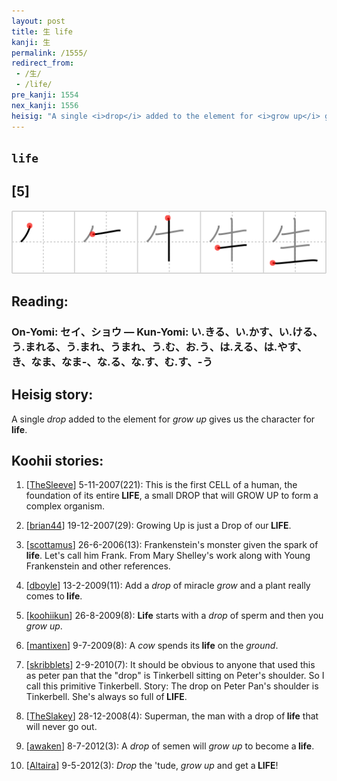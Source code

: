 ```yaml
---
layout: post
title: 生 life
kanji: 生
permalink: /1555/
redirect_from:
 - /生/
 - /life/
pre_kanji: 1554
nex_kanji: 1556
heisig: "A single <i>drop</i> added to the element for <i>grow up</i> gives us the character for <b>life</b>."
---
```


## `life`

## [5]

<div class="stroke"><img src="../images/E7949F.png" /></div>

## Reading:

### On-Yomi: セイ、ショウ &mdash; Kun-Yomi: い.きる、い.かす、い.ける、う.まれる、う.まれ、うまれ、う.む、お.う、は.える、は.やす、き、なま、なま-、な.る、な.す、む.す、-う

## Heisig story:

A single <i>drop</i> added to the element for <i>grow up</i> gives us the character for <b>life</b>.

## Koohii stories:

1) [<a href="http://kanji.koohii.com/profile/TheSleeve">TheSleeve</a>] 5-11-2007(221): This is the first CELL of a human, the foundation of its entire<strong> LIFE</strong>, a small DROP that will GROW UP to form a complex organism.

2) [<a href="http://kanji.koohii.com/profile/brian44">brian44</a>] 19-12-2007(29): Growing Up is just a Drop of our<strong> LIFE</strong>.

3) [<a href="http://kanji.koohii.com/profile/scottamus">scottamus</a>] 26-6-2006(13): Frankenstein&#039;s monster given the spark of<strong> life</strong>. Let&#039;s call him Frank. From Mary Shelley&#039;s work along with Young Frankenstein and other references.

4) [<a href="http://kanji.koohii.com/profile/dboyle">dboyle</a>] 13-2-2009(11): Add a <em>drop</em> of miracle <em>grow</em> and a plant really comes to<strong> life</strong>.

5) [<a href="http://kanji.koohii.com/profile/koohiikun">koohiikun</a>] 26-8-2009(8): <strong>Life</strong> starts with a <em>drop</em> of sperm and then you <em>grow up</em>.

6) [<a href="http://kanji.koohii.com/profile/mantixen">mantixen</a>] 9-7-2009(8): A <em>cow</em> spends its<strong> life</strong> on the <em>ground</em>.

7) [<a href="http://kanji.koohii.com/profile/skribblets">skribblets</a>] 2-9-2010(7): It should be obvious to anyone that used this as peter pan that the &quot;drop&quot; is Tinkerbell sitting on Peter&#039;s shoulder. So I call this primitive Tinkerbell. Story: The drop on Peter Pan&#039;s shoulder is Tinkerbell. She&#039;s always so full of<strong> LIFE</strong>.

8) [<a href="http://kanji.koohii.com/profile/TheSlakey">TheSlakey</a>] 28-12-2008(4): Superman, the man with a drop of<strong> life</strong> that will never go out.

9) [<a href="http://kanji.koohii.com/profile/awaken">awaken</a>] 8-7-2012(3): A <em>drop</em> of semen will <em>grow up</em> to become a<strong> life</strong>.

10) [<a href="http://kanji.koohii.com/profile/Altaira">Altaira</a>] 9-5-2012(3): <em>Drop</em> the &#039;tude, <em>grow up</em> and get a<strong> LIFE</strong>!
